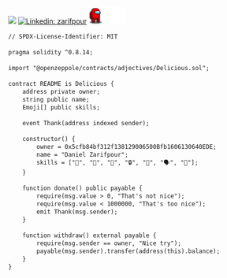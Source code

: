 ![](https://visitor-badge.glitch.me/badge?page_id=zarifpour.zarifpour)
[![Linkedin: zarifpour](https://img.shields.io/badge/-zarifpour-blue?style=flat&logo=Linkedin&logoColor=white&link=https://www.linkedin.com/in/zarifpour/)](https://www.linkedin.com/in/zarifpour/)
<a href="https://zarif.pro/?ref=ghrdme" target="_blank"><img src="https://github.com/zarifpour/assets/blob/main/gifs/imposter.gif?raw=true" alt="imposter" width="75"></a>
<!-- <a href="https://www.buymeacoffee.com/zarifpour" target="_blank"><img src="https://cdn.buymeacoffee.com/buttons/v2/default-red.png" alt="Buy Me A Coffee" width="150" ></a> -->

```solidity
// SPDX-License-Identifier: MIT

pragma solidity ^0.8.14;

import "@openzeppole/contracts/adjectives/Delicious.sol";

contract README is Delicious {
    address private owner;
    string public name;
    Emoji[] public skills;
    
    event Thank(address indexed sender);

    constructor() {
        owner = 0x5cfb84bf312f138129006500Bfb1606130640EDE;
        name = "Daniel Zarifpour";
        skills = ["💠", "🐍", "🔎", "🔒", "🧪", "🗣", "🎨"];
    }

    function donate() public payable {
        require(msg.value > 0, "That's not nice");
        require(msg.value < 1000000, "That's too nice");
        emit Thank(msg.sender);
    }
    
    function withdraw() external payable {
        require(msg.sender == owner, "Nice try");
        payable(msg.sender).transfer(address(this).balance);
    }
}
```
